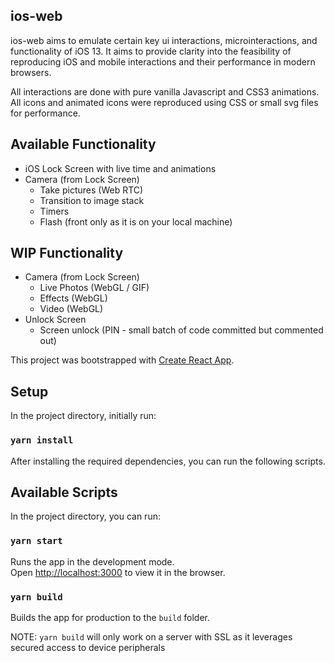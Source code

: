 ## ios-web
ios-web aims to emulate certain key ui interactions, microinteractions, and functionality of iOS 13. It aims to provide clarity into the feasibility of reproducing iOS and mobile interactions and their performance in modern browsers.

All interactions are done with pure vanilla Javascript and CSS3 animations. All icons and animated icons were reproduced using CSS or small svg files for performance.

## Available Functionality
- iOS Lock Screen with live time and animations
- Camera (from Lock Screen)
  - Take pictures (Web RTC)
  - Transition to image stack
  - Timers
  - Flash (front only as it is on your local machine)

## WIP Functionality
- Camera (from Lock Screen)
  - Live Photos (WebGL / GIF)
  - Effects (WebGL)
  - Video (WebGL)
- Unlock Screen
  - Screen unlock (PIN - small batch of code committed but commented out)


This project was bootstrapped with [Create React App](https://github.com/facebook/create-react-app).

## Setup

In the project directory, initially run:

### `yarn install`

After installing the required dependencies, you can run the following scripts.

## Available Scripts

In the project directory, you can run:

### `yarn start`

Runs the app in the development mode.<br />
Open [http://localhost:3000](http://localhost:3000) to view it in the browser.

### `yarn build`

Builds the app for production to the `build` folder.<br />

NOTE: `yarn build` will only work on a server with SSL as it leverages secured access to device peripherals